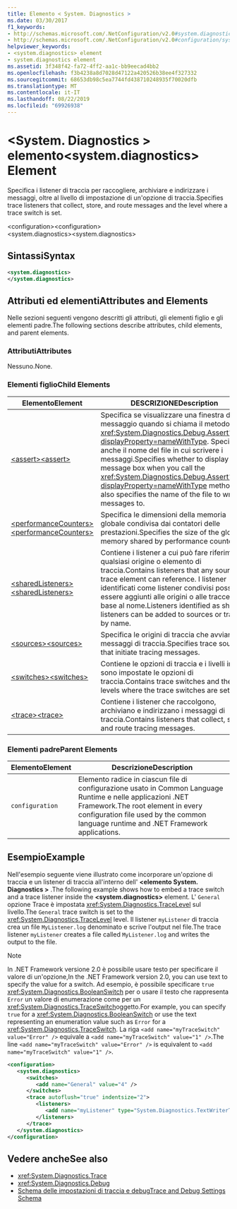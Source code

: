 ```yaml
---
title: Elemento < System. Diagnostics >
ms.date: 03/30/2017
f1_keywords:
- http://schemas.microsoft.com/.NetConfiguration/v2.0#system.diagnostics
- http://schemas.microsoft.com/.NetConfiguration/v2.0#configuration/system.diagnostics
helpviewer_keywords:
- <system.diagnostics> element
- system.diagnostics element
ms.assetid: 3f348f42-fa72-4ff2-aa1c-bb9eecad4bb2
ms.openlocfilehash: f3b4238a8d7028d47122a420526b38ee4f327332
ms.sourcegitcommit: 68653db98c5ea7744fd438710248935f70020dfb
ms.translationtype: MT
ms.contentlocale: it-IT
ms.lasthandoff: 08/22/2019
ms.locfileid: "69926938"
---
```

# <a name="systemdiagnostics-element"></a><span data-ttu-id="bd503-102">\<System. Diagnostics > elemento</span><span class="sxs-lookup"><span data-stu-id="bd503-102">\<system.diagnostics> Element</span></span>
<span data-ttu-id="bd503-103">Specifica i listener di traccia per raccogliere, archiviare e indirizzare i messaggi, oltre al livello di impostazione di un'opzione di traccia.</span><span class="sxs-lookup"><span data-stu-id="bd503-103">Specifies trace listeners that collect, store, and route messages and the level where a trace switch is set.</span></span>  
  
 <span data-ttu-id="bd503-104">\<configuration></span><span class="sxs-lookup"><span data-stu-id="bd503-104">\<configuration></span></span>  
<span data-ttu-id="bd503-105">\<system.diagnostics></span><span class="sxs-lookup"><span data-stu-id="bd503-105">\<system.diagnostics></span></span>  
  
## <a name="syntax"></a><span data-ttu-id="bd503-106">Sintassi</span><span class="sxs-lookup"><span data-stu-id="bd503-106">Syntax</span></span>  
  
```xml  
<system.diagnostics>   
</system.diagnostics>  
```  
  
## <a name="attributes-and-elements"></a><span data-ttu-id="bd503-107">Attributi ed elementi</span><span class="sxs-lookup"><span data-stu-id="bd503-107">Attributes and Elements</span></span>  
 <span data-ttu-id="bd503-108">Nelle sezioni seguenti vengono descritti gli attributi, gli elementi figlio e gli elementi padre.</span><span class="sxs-lookup"><span data-stu-id="bd503-108">The following sections describe attributes, child elements, and parent elements.</span></span>  
  
### <a name="attributes"></a><span data-ttu-id="bd503-109">Attributi</span><span class="sxs-lookup"><span data-stu-id="bd503-109">Attributes</span></span>  
 <span data-ttu-id="bd503-110">Nessuno.</span><span class="sxs-lookup"><span data-stu-id="bd503-110">None.</span></span>  
  
### <a name="child-elements"></a><span data-ttu-id="bd503-111">Elementi figlio</span><span class="sxs-lookup"><span data-stu-id="bd503-111">Child Elements</span></span>  
  
|<span data-ttu-id="bd503-112">Elemento</span><span class="sxs-lookup"><span data-stu-id="bd503-112">Element</span></span>|<span data-ttu-id="bd503-113">DESCRIZIONE</span><span class="sxs-lookup"><span data-stu-id="bd503-113">Description</span></span>|  
|-------------|-----------------|  
|[<span data-ttu-id="bd503-114">\<assert></span><span class="sxs-lookup"><span data-stu-id="bd503-114">\<assert></span></span>](assert-element.md)|<span data-ttu-id="bd503-115">Specifica se visualizzare una finestra di messaggio quando si chiama il metodo <xref:System.Diagnostics.Debug.Assert%2A?displayProperty=nameWithType>. Specifica anche il nome del file in cui scrivere i messaggi.</span><span class="sxs-lookup"><span data-stu-id="bd503-115">Specifies whether to display a message box when you call the <xref:System.Diagnostics.Debug.Assert%2A?displayProperty=nameWithType> method; also specifies the name of the file to write messages to.</span></span>|  
|[<span data-ttu-id="bd503-116">\<performanceCounters></span><span class="sxs-lookup"><span data-stu-id="bd503-116">\<performanceCounters></span></span>](performancecounters-element.md)|<span data-ttu-id="bd503-117">Specifica le dimensioni della memoria globale condivisa dai contatori delle prestazioni.</span><span class="sxs-lookup"><span data-stu-id="bd503-117">Specifies the size of the global memory shared by performance counters.</span></span>|  
|[<span data-ttu-id="bd503-118">\<sharedListeners></span><span class="sxs-lookup"><span data-stu-id="bd503-118">\<sharedListeners></span></span>](sharedlisteners-element.md)|<span data-ttu-id="bd503-119">Contiene i listener a cui può fare riferimento qualsiasi origine o elemento di traccia.</span><span class="sxs-lookup"><span data-stu-id="bd503-119">Contains listeners that any source or trace element can reference.</span></span> <span data-ttu-id="bd503-120">I listener identificati come listener condivisi possono essere aggiunti alle origini o alle tracce in base al nome.</span><span class="sxs-lookup"><span data-stu-id="bd503-120">Listeners identified as shared listeners can be added to sources or traces by name.</span></span>|  
|[<span data-ttu-id="bd503-121">\<sources></span><span class="sxs-lookup"><span data-stu-id="bd503-121">\<sources></span></span>](sources-element.md)|<span data-ttu-id="bd503-122">Specifica le origini di traccia che avviano i messaggi di traccia.</span><span class="sxs-lookup"><span data-stu-id="bd503-122">Specifies trace sources that initiate tracing messages.</span></span>|  
|[<span data-ttu-id="bd503-123">\<switches></span><span class="sxs-lookup"><span data-stu-id="bd503-123">\<switches></span></span>](switches-element.md)|<span data-ttu-id="bd503-124">Contiene le opzioni di traccia e i livelli in cui sono impostate le opzioni di traccia.</span><span class="sxs-lookup"><span data-stu-id="bd503-124">Contains trace switches and the levels where the trace switches are set.</span></span>|  
|[<span data-ttu-id="bd503-125">\<trace></span><span class="sxs-lookup"><span data-stu-id="bd503-125">\<trace></span></span>](trace-element.md)|<span data-ttu-id="bd503-126">Contiene i listener che raccolgono, archiviano e indirizzano i messaggi di traccia.</span><span class="sxs-lookup"><span data-stu-id="bd503-126">Contains listeners that collect, store, and route tracing messages.</span></span>|  
  
### <a name="parent-elements"></a><span data-ttu-id="bd503-127">Elementi padre</span><span class="sxs-lookup"><span data-stu-id="bd503-127">Parent Elements</span></span>  
  
|<span data-ttu-id="bd503-128">Elemento</span><span class="sxs-lookup"><span data-stu-id="bd503-128">Element</span></span>|<span data-ttu-id="bd503-129">Descrizione</span><span class="sxs-lookup"><span data-stu-id="bd503-129">Description</span></span>|  
|-------------|-----------------|  
|`configuration`|<span data-ttu-id="bd503-130">Elemento radice in ciascun file di configurazione usato in Common Language Runtime e nelle applicazioni .NET Framework.</span><span class="sxs-lookup"><span data-stu-id="bd503-130">The root element in every configuration file used by the common language runtime and .NET Framework applications.</span></span>|  
  
## <a name="example"></a><span data-ttu-id="bd503-131">Esempio</span><span class="sxs-lookup"><span data-stu-id="bd503-131">Example</span></span>  
 <span data-ttu-id="bd503-132">Nell'esempio seguente viene illustrato come incorporare un'opzione di traccia e un listener di traccia all'interno dell'  **\<elemento System. Diagnostics >** .</span><span class="sxs-lookup"><span data-stu-id="bd503-132">The following example shows how to embed a trace switch and a trace listener inside the **\<system.diagnostics>** element.</span></span> <span data-ttu-id="bd503-133">L' `General` opzione Trace è impostata <xref:System.Diagnostics.TraceLevel> sul livello.</span><span class="sxs-lookup"><span data-stu-id="bd503-133">The `General` trace switch is set to the <xref:System.Diagnostics.TraceLevel> level.</span></span> <span data-ttu-id="bd503-134">Il listener `myListener` di traccia crea un file `MyListener.log` denominato e scrive l'output nel file.</span><span class="sxs-lookup"><span data-stu-id="bd503-134">The trace listener `myListener` creates a file called `MyListener.log` and writes the output to the file.</span></span>  
  
> [!NOTE]
> <span data-ttu-id="bd503-135">In .NET Framework versione 2.0 è possibile usare testo per specificare il valore di un'opzione,</span><span class="sxs-lookup"><span data-stu-id="bd503-135">In the .NET Framework version 2.0, you can use text to specify the value for a switch.</span></span> <span data-ttu-id="bd503-136">Ad esempio, è possibile specificare `true` <xref:System.Diagnostics.BooleanSwitch> per o usare il testo che rappresenta `Error` un valore di enumerazione come per un <xref:System.Diagnostics.TraceSwitch>oggetto.</span><span class="sxs-lookup"><span data-stu-id="bd503-136">For example, you can specify `true` for a <xref:System.Diagnostics.BooleanSwitch> or use the text representing an enumeration value such as `Error` for a <xref:System.Diagnostics.TraceSwitch>.</span></span> <span data-ttu-id="bd503-137">La riga `<add name="myTraceSwitch" value="Error" />` equivale a `<add name="myTraceSwitch" value="1" />`.</span><span class="sxs-lookup"><span data-stu-id="bd503-137">The line `<add name="myTraceSwitch" value="Error" />` is equivalent to `<add name="myTraceSwitch" value="1" />`.</span></span>  
  
```xml  
<configuration>  
   <system.diagnostics>  
      <switches>  
         <add name="General" value="4" />  
      </switches>  
      <trace autoflush="true" indentsize="2">  
         <listeners>  
            <add name="myListener" type="System.Diagnostics.TextWriterTraceListener, System, Version=1.0.3300.0, Culture=neutral, PublicKeyToken=b77a5c561934e089" initializeData="MyListener.log" traceOutputOptions="ProcessId, LogicalOperationStack, Timestamp, ThreadId, Callstack, DateTime" />  
         </listeners>  
      </trace>  
   </system.diagnostics>  
</configuration>  
```  
  
## <a name="see-also"></a><span data-ttu-id="bd503-138">Vedere anche</span><span class="sxs-lookup"><span data-stu-id="bd503-138">See also</span></span>

- <xref:System.Diagnostics.Trace>
- <xref:System.Diagnostics.Debug>
- [<span data-ttu-id="bd503-139">Schema delle impostazioni di traccia e debug</span><span class="sxs-lookup"><span data-stu-id="bd503-139">Trace and Debug Settings Schema</span></span>](index.md)
